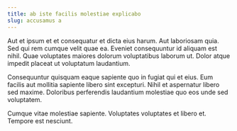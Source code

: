 ```yaml
---
title: ab iste facilis molestiae explicabo
slug: accusamus a
---
```


Aut et ipsum et et consequatur et dicta eius harum. Aut laboriosam quia. Sed qui rem cumque velit quae ea. Eveniet consequuntur id aliquam est nihil. Quae voluptates maiores dolorum voluptatibus laborum ut. Dolor atque impedit placeat ut voluptatum laudantium.

Consequuntur quisquam eaque sapiente quo in fugiat qui et eius. Eum facilis aut mollitia sapiente libero sint excepturi. Nihil et aspernatur libero sed maxime. Doloribus perferendis laudantium molestiae quo eos unde sed voluptatem.

Cumque vitae molestiae sapiente. Voluptates voluptates et libero et. Tempore est nesciunt.
